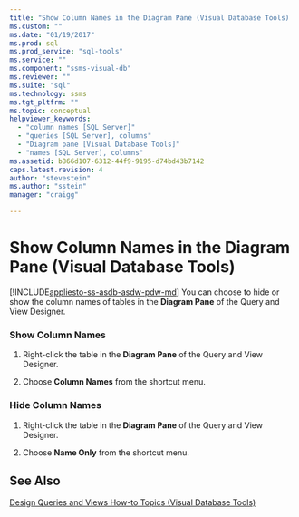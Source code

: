 ```yaml
---
title: "Show Column Names in the Diagram Pane (Visual Database Tools) | Microsoft Docs"
ms.custom: ""
ms.date: "01/19/2017"
ms.prod: sql
ms.prod_service: "sql-tools"
ms.service: ""
ms.component: "ssms-visual-db"
ms.reviewer: ""
ms.suite: "sql"
ms.technology: ssms
ms.tgt_pltfrm: ""
ms.topic: conceptual
helpviewer_keywords: 
  - "column names [SQL Server]"
  - "queries [SQL Server], columns"
  - "Diagram pane [Visual Database Tools]"
  - "names [SQL Server], columns"
ms.assetid: b866d107-6312-44f9-9195-d74bd43b7142
caps.latest.revision: 4
author: "stevestein"
ms.author: "sstein"
manager: "craigg"

---
```

# Show Column Names in the Diagram Pane (Visual Database Tools)
[!INCLUDE[appliesto-ss-asdb-asdw-pdw-md](../../includes/appliesto-ss-asdb-asdw-pdw-md.md)]
You can choose to hide or show the column names of tables in the **Diagram Pane** of the Query and View Designer.  
  
### Show Column Names  
  
1.  Right-click the table in the **Diagram Pane** of the Query and View Designer.  
  
2.  Choose **Column Names** from the shortcut menu.  
  
### Hide Column Names  
  
1.  Right-click the table in the **Diagram Pane** of the Query and View Designer.  
  
2.  Choose **Name Only** from the shortcut menu.  
  
## See Also  
[Design Queries and Views How-to Topics &#40;Visual Database Tools&#41;](../../ssms/visual-db-tools/design-queries-and-views-how-to-topics-visual-database-tools.md)  
  
